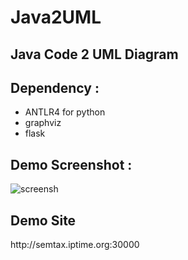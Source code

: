 # Java2UML

<h2>Java Code 2 UML Diagram</h2>

<h2>Dependency : </h2>

<ul>
    <li>ANTLR4 for python</li>
    <li>graphviz</li>
    <li>flask</li>
</ul>

<h2>Demo Screenshot : </h2>

![screensh](./result.gif)


<h2>Demo Site</h2>
http://semtax.iptime.org:30000
